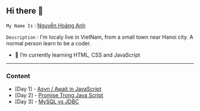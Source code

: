 ## Hi there 👋

`My Name Is` : [Nguyễn Hoàng Anh](https://www.facebook.com/ldcapt/)

`Description` : I'm localy live in VietNam, from a small town near Hanoi city. A normal person learn to be a coder.

- 🌱 I’m currently learning HTML, CSS and JavaScript

---


### Content

- [Day 1] - [Asyn / Await in JavaScript](Week%201/Day%201)
- [Day 2] - [Promise Trong Java Script](Week%201/Day%202)
- [Day 3] - [MySQL vs JDBC](Week%201/Day%203)